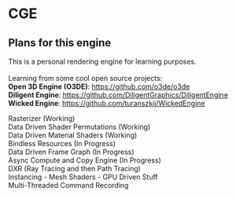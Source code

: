 # CGE

## Plans for this engine

This is a personal rendering engine for learning purposes.<br><br>
Learning from some cool open source projects:<br>
**Open 3D Engine (O3DE)**: https://github.com/o3de/o3de<br>
**Diligent Engine**: https://github.com/DiligentGraphics/DiligentEngine<br>
**Wicked Engine**: https://github.com/turanszkij/WickedEngine<br>

Rasterizer (Working)<br>
Data Driven Shader Permutations (Working)<br>
Data Driven Material Shaders (Working)<br>
Bindless Resources (In Progress)<br>
Data Driven Frame Graph (In Progress)<br>
Async Compute and Copy Engine (In Progress)<br>
DXR (Ray Tracing and then Path Tracing)<br>
Instancing - Mesh Shaders - GPU Driven Stuff<br>
Multi-Threaded Command Recording<br>
